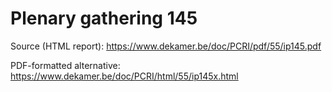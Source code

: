 # Plenary gathering 145

Source (HTML report): https://www.dekamer.be/doc/PCRI/pdf/55/ip145.pdf

PDF-formatted alternative: https://www.dekamer.be/doc/PCRI/html/55/ip145x.html

